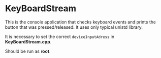 # KeyBoardStream

This is the console application that checks keyboard events and prints the button that was pressed/released. It uses only typical unistd library.

It is necessary to set the correct `deviceInputAdress` in **KeyBoardStream.cpp**.

Should be run as **root**.
